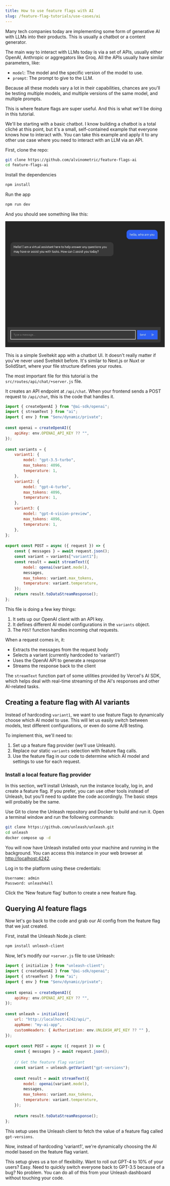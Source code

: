 ```yaml
---
title: How to use feature flags with AI
slug: /feature-flag-tutorials/use-cases/ai
---
```


Many tech companies today are implementing some form of generative AI with LLMs into their products. This is usually a chatbot or a content generator.

The main way to interact with LLMs today is via a set of APIs, usually either OpenAI, Anthropic or aggregators like Groq. All the APIs usually have similar parameters, like:

-   `model`: The model and the specific version of the model to use.
-   `prompt`: The prompt to give to the LLM.

Because all these models vary a lot in their capabilities, chances are you'll be testing multiple models, and multiple versions of the same model, and multiple prompts.

This is where feature flags are super useful. And this is what we'll be doing in this tutorial.

We'll be starting with a basic chatbot. I know building a chatbot is a total cliché at this point, but it's a small, self-contained example that everyone knows how to interact with. You can take this example and apply it to any other use case where you need to interact with an LLM via an API.

First, clone the repo:

```sh
git clone https://github.com/alvinometric/feature-flags-ai
cd feature-flags-ai
```

Install the dependencies

```sh
npm install
```

Run the app

```sh
npm run dev
```

And you should see something like this:

![chatbot UI](./sveltekit-chatbot.png)

This is a simple Sveltekit app with a chatbot UI. It doesn't really matter if you've never used Sveltekit before. It's similar to Next.js or Nuxt or SolidStart, where your file structure defines your routes.

The most important file for this tutorial is the `src/routes/api/chat/+server.js` file.

It creates an API endpoint at `/api/chat`. When your frontend sends a POST request to `/api/chat`, this is the code that handles it.

```javascript
import { createOpenAI } from "@ai-sdk/openai";
import { streamText } from "ai";
import { env } from "$env/dynamic/private";

const openai = createOpenAI({
    apiKey: env.OPENAI_API_KEY ?? "",
});

const variants = {
    variant1: {
        model: "gpt-3.5-turbo",
        max_tokens: 4096,
        temperature: 1,
    },
    variant2: {
        model: "gpt-4-turbo",
        max_tokens: 4096,
        temperature: 1,
    },
    variant3: {
        model: "gpt-4-vision-preview",
        max_tokens: 4096,
        temperature: 1,
    },
};

export const POST = async ({ request }) => {
    const { messages } = await request.json();
    const variant = variants["variant1"];
    const result = await streamText({
        model: openai(variant.model),
        messages,
        max_tokens: variant.max_tokens,
        temperature: variant.temperature,
    });
    return result.toDataStreamResponse();
};
```

This file is doing a few key things:

1. It sets up our OpenAI client with an API key.
2. It defines different AI model configurations in the `variants` object.
3. The `POST` function handles incoming chat requests.

When a request comes in, it:

-   Extracts the messages from the request body
-   Selects a variant (currently hardcoded to 'variant1')
-   Uses the OpenAI API to generate a response
-   Streams the response back to the client

The `streamText` function part of some utilities provided by Vercel's AI SDK, which helps deal with real-time streaming of the AI's responses and other AI-related tasks.

## Creating a feature flag with AI variants

Instead of hardcoding `variant1`, we want to use feature flags to dynamically choose which AI model to use. This will let us easily switch between models, test different configurations, or even do some A/B testing.

To implement this, we'll need to:

1. Set up a feature flag provider (we'll use Unleash).
2. Replace our static `variants` selection with feature flag calls.
3. Use the feature flag in our code to determine which AI model and settings to use for each request.

### Install a local feature flag provider

In this section, we’ll install Unleash, run the instance locally, log in, and create a feature flag. If you prefer, you can use other tools instead of Unleash, but you’ll need to update the code accordingly. The basic steps will probably be the same.

Use Git to clone the Unleash repository and Docker to build and run it. Open a terminal window and run the following commands:

```sh
git clone https://github.com/unleash/unleash.git
cd unleash
docker compose up -d
```

You will now have Unleash installed onto your machine and running in the background. You can access this instance in your web browser at [http://localhost:4242](http://localhost:4242).

Log in to the platform using these credentials:

```
Username: admin
Password: unleash4all
```

Click the ‘New feature flag’ button to create a new feature flag.

<!-- ![Create a new feature flag](./new-ff.png) -->

## Querying AI feature flags

Now let's go back to the code and grab our AI config from the feature flag that we just created.

First, install the Unleash Node.js client:

```sh
npm install unleash-client
```

Now, let's modify our `+server.js` file to use Unleash:

```javascript
import { initialize } from "unleash-client";
import { createOpenAI } from "@ai-sdk/openai";
import { streamText } from "ai";
import { env } from "$env/dynamic/private";

const openai = createOpenAI({
    apiKey: env.OPENAI_API_KEY ?? "",
});

const unleash = initialize({
    url: "http://localhost:4242/api/",
    appName: "my-ai-app",
    customHeaders: { Authorization: env.UNLEASH_API_KEY ?? "" },
});

export const POST = async ({ request }) => {
    const { messages } = await request.json();

    // Get the feature flag variant
    const variant = unleash.getVariant("gpt-versions");

    const result = await streamText({
        model: openai(variant.model),
        messages,
        max_tokens: variant.max_tokens,
        temperature: variant.temperature,
    });

    return result.toDataStreamResponse();
};
```

This setup uses the Unleash client to fetch the value of a feature flag called `gpt-versions`.

Now, instead of hardcoding 'variant1', we're dynamically choosing the AI model based on the feature flag variant.

This setup gives us a ton of flexibility. Want to roll out GPT-4 to 10% of your users? Easy. Need to quickly switch everyone back to GPT-3.5 because of a bug? No problem. You can do all of this from your Unleash dashboard without touching your code.
